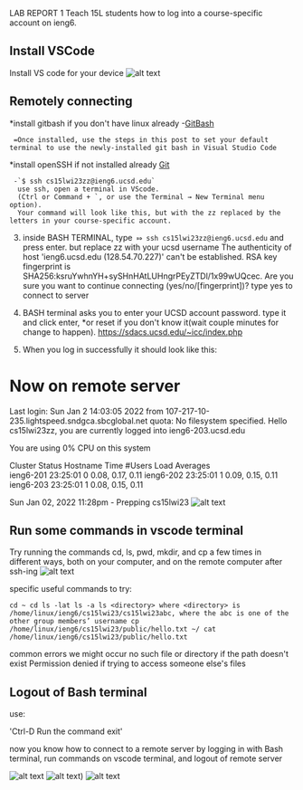 LAB REPORT 1
Teach 15L students  how to log into a course-specific account on ieng6. 

## Install VSCode

 Install VS code for your device ![alt text](https://user-images.githubusercontent.com/122493371/211989434-ea5fb506-bbe3-48de-bb53-b61602863fea.PNG) 

## Remotely connecting

   *install gitbash if you don't have linux already
     -[GitBash](https://stackoverflow.com/a/50527994)
    
     =Once installed, use the steps in this post to set your default terminal to use the newly-installed git bash in Visual Studio Code
   *install openSSH if not installed already
     [Git]([https://www.example.com](https://gitforwindows.org/))
     
     -`$ ssh cs15lwi23zz@ieng6.ucsd.edu`
      use ssh, open a terminal in VScode. 
      (Ctrl or Command + `, or use the Terminal → New Terminal menu option).
      Your command will look like this, but with the zz replaced by the letters in your course-specific account.
      

3. inside BASH TERMINAL, type` ⤇ ssh cs15lwi23zz@ieng6.ucsd.edu` and press enter. but replace zz with your ucsd username
The authenticity of host 'ieng6.ucsd.edu (128.54.70.227)' can't be established.
RSA key fingerprint is SHA256:ksruYwhnYH+sySHnHAtLUHngrPEyZTDl/1x99wUQcec.
Are you sure you want to continue connecting (yes/no/[fingerprint])? type yes to connect to server



4. BASH terminal asks you to enter your UCSD account password. type it and click enter, 
   *or reset if you don't know it(wait couple minutes for change to happen). https://sdacs.ucsd.edu/~icc/index.php
5. When you log in successfully it should look like this: 
# Now on remote server
Last login: Sun Jan  2 14:03:05 2022 from 107-217-10-235.lightspeed.sndgca.sbcglobal.net
quota: No filesystem specified.
Hello cs15lwi23zz, you are currently logged into ieng6-203.ucsd.edu

You are using 0% CPU on this system

Cluster Status 
Hostname     Time    #Users  Load  Averages  
ieng6-201   23:25:01   0  0.08,  0.17,  0.11
ieng6-202   23:25:01   1  0.09,  0.15,  0.11
ieng6-203   23:25:01   1  0.08,  0.15,  0.11

Sun Jan 02, 2022 11:28pm - Prepping cs15lwi23
![alt text](https://user-images.githubusercontent.com/122493371/211988591-d262593b-128a-47f4-88ab-748a37c3b02d.PNG)

## Run some commands in vscode terminal

Try running the commands cd, ls, pwd, mkdir, and cp a few times in different ways, both on your computer, and on the remote computer after ssh-ing 
![alt text](https://user-images.githubusercontent.com/122493371/211988767-4f329561-791c-4e26-b8a3-aca956391a1e.PNG)


 specific useful commands to try:

`cd ~
cd
ls -lat
ls -a
ls <directory> where <directory> is /home/linux/ieng6/cs15lwi23/cs15lwi23abc, where the abc is one of the other group members’ username
cp /home/linux/ieng6/cs15lwi23/public/hello.txt ~/
cat /home/linux/ieng6/cs15lwi23/public/hello.txt`
  
  common errors we might occur
  no such file or directory if the path doesn't exist
  Permission denied if trying to access someone else's files

## Logout of Bash terminal
  
 use:

'Ctrl-D
Run the command exit'
  
  now you know how to connect to a remote server by logging in with Bash terminal, run commands on vscode terminal, and logout of remote server
  
  ![alt text](https://user-images.githubusercontent.com/122493371/211988591-d262593b-128a-47f4-88ab-748a37c3b02d.PNG)
  ![alt text](https://user-images.githubusercontent.com/122493371/211988767-4f329561-791c-4e26-b8a3-aca956391a1e.PNG))
  ![alt text]([image.jpg](https://user-images.githubusercontent.com/122493371/211989620-e796739d-6973-41ae-9fcf-3d6f5cbf4ad3.PNG))
  
